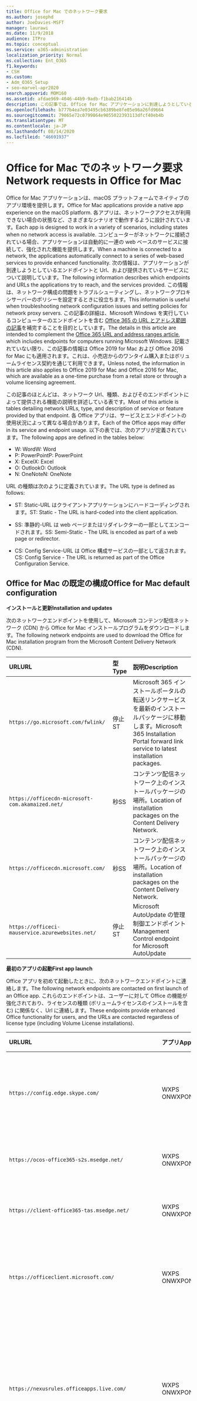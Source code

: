 ```yaml
---
title: Office for Mac でのネットワーク要求
ms.author: josephd
author: JoeDavies-MSFT
manager: laurawi
ms.date: 11/9/2018
audience: ITPro
ms.topic: conceptual
ms.service: o365-administration
localization_priority: Normal
ms.collection: Ent_O365
f1.keywords:
- CSH
ms.custom:
- Adm_O365_Setup
- seo-marvel-apr2020
search.appverid: MOM160
ms.assetid: afdae969-4046-44b9-9adb-f1bab216414b
description: この記事では、Office for Mac アプリケーションに到達しようとしているエンドポイントと Url、および提供されるサービスについて説明します。
ms.openlocfilehash: b777b4ea7e03495cb6389be8fe05e96a26fd9664
ms.sourcegitcommit: 79065e72c0799064e9055022393113dfcf40eb4b
ms.translationtype: MT
ms.contentlocale: ja-JP
ms.lasthandoff: 08/14/2020
ms.locfileid: "46691937"
---
```

# <a name="network-requests-in-office-for-mac"></a><span data-ttu-id="fe927-103">Office for Mac でのネットワーク要求</span><span class="sxs-lookup"><span data-stu-id="fe927-103">Network requests in Office for Mac</span></span>

<span data-ttu-id="fe927-104">Office for Mac アプリケーションは、macOS プラットフォームでネイティブのアプリ環境を提供します。</span><span class="sxs-lookup"><span data-stu-id="fe927-104">Office for Mac applications provide a native app experience on the macOS platform.</span></span> <span data-ttu-id="fe927-105">各アプリは、ネットワークアクセスが利用できない場合の状態など、さまざまなシナリオで動作するように設計されています。</span><span class="sxs-lookup"><span data-stu-id="fe927-105">Each app is designed to work in a variety of scenarios, including states when no network access is available.</span></span> <span data-ttu-id="fe927-106">コンピューターがネットワークに接続されている場合、アプリケーションは自動的に一連の web ベースのサービスに接続して、強化された機能を提供します。</span><span class="sxs-lookup"><span data-stu-id="fe927-106">When a machine is connected to a network, the applications automatically connect to a series of web-based services to provide enhanced functionality.</span></span> <span data-ttu-id="fe927-107">次の情報は、アプリケーションが到達しようとしているエンドポイントと Url、および提供されているサービスについて説明しています。</span><span class="sxs-lookup"><span data-stu-id="fe927-107">The following information describes which endpoints and URLs the applications try to reach, and the services provided.</span></span> <span data-ttu-id="fe927-108">この情報は、ネットワーク構成の問題をトラブルシューティングし、ネットワークプロキシサーバーのポリシーを設定するときに役立ちます。</span><span class="sxs-lookup"><span data-stu-id="fe927-108">This information is useful when troubleshooting network configuration issues and setting policies for network proxy servers.</span></span> <span data-ttu-id="fe927-109">この記事の詳細は、Microsoft Windows を実行しているコンピューターのエンドポイントを含む [Office 365 の URL とアドレス範囲の記事](urls-and-ip-address-ranges.md)を補完することを目的としています。</span><span class="sxs-lookup"><span data-stu-id="fe927-109">The details in this article are intended to complement the [Office 365 URL and address ranges article](urls-and-ip-address-ranges.md), which includes endpoints for computers running Microsoft Windows.</span></span> <span data-ttu-id="fe927-110">記載されていない限り、この記事の情報は Office 2019 for Mac および Office 2016 for Mac にも適用されます。これは、小売店からのワンタイム購入またはボリュームライセンス契約を通じて利用できます。</span><span class="sxs-lookup"><span data-stu-id="fe927-110">Unless noted, the information in this article also applies to Office 2019 for Mac and Office 2016 for Mac, which are available as a one-time purchase from a retail store or through a volume licensing agreement.</span></span> 

  
<span data-ttu-id="fe927-111">この記事のほとんどは、ネットワーク Url、種類、およびそのエンドポイントによって提供される機能の説明を詳述している表です。</span><span class="sxs-lookup"><span data-stu-id="fe927-111">Most of this article is tables detailing network URLs, type, and description of service or feature provided by that endpoint.</span></span> <span data-ttu-id="fe927-112">各 Office アプリは、サービスとエンドポイントの使用状況によって異なる場合があります。</span><span class="sxs-lookup"><span data-stu-id="fe927-112">Each of the Office apps may differ in its service and endpoint usage.</span></span> <span data-ttu-id="fe927-113">以下の表では、次のアプリが定義されています。</span><span class="sxs-lookup"><span data-stu-id="fe927-113">The following apps are defined in the tables below:</span></span>
  
- <span data-ttu-id="fe927-114">W: Word</span><span class="sxs-lookup"><span data-stu-id="fe927-114">W: Word</span></span>
- <span data-ttu-id="fe927-115">P: PowerPoint</span><span class="sxs-lookup"><span data-stu-id="fe927-115">P: PowerPoint</span></span>
- <span data-ttu-id="fe927-116">X: Excel</span><span class="sxs-lookup"><span data-stu-id="fe927-116">X: Excel</span></span>
- <span data-ttu-id="fe927-117">O: Outlook</span><span class="sxs-lookup"><span data-stu-id="fe927-117">O: Outlook</span></span>
- <span data-ttu-id="fe927-118">N: OneNote</span><span class="sxs-lookup"><span data-stu-id="fe927-118">N: OneNote</span></span>
   
<span data-ttu-id="fe927-119">URL の種類は次のように定義されています。</span><span class="sxs-lookup"><span data-stu-id="fe927-119">The URL type is defined as follows:</span></span>
  
- <span data-ttu-id="fe927-120">ST: Static-URL はクライアントアプリケーションにハードコーディングされます。</span><span class="sxs-lookup"><span data-stu-id="fe927-120">ST: Static - The URL is hard-coded into the client application.</span></span>
    
- <span data-ttu-id="fe927-121">SS: 準静的-URL は web ページまたはリダイレクターの一部としてエンコードされます。</span><span class="sxs-lookup"><span data-stu-id="fe927-121">SS: Semi-Static - The URL is encoded as part of a web page or redirector.</span></span>
    
- <span data-ttu-id="fe927-122">CS: Config Service-URL は Office 構成サービスの一部として返されます。</span><span class="sxs-lookup"><span data-stu-id="fe927-122">CS: Config Service - The URL is returned as part of the Office Configuration Service.</span></span>

    
## <a name="office-for-mac-default-configuration"></a><span data-ttu-id="fe927-123">Office for Mac の既定の構成</span><span class="sxs-lookup"><span data-stu-id="fe927-123">Office for Mac default configuration</span></span>

 <span data-ttu-id="fe927-124">**インストールと更新**</span><span class="sxs-lookup"><span data-stu-id="fe927-124">**Installation and updates**</span></span>
  
<span data-ttu-id="fe927-125">次のネットワークエンドポイントを使用して、Microsoft コンテンツ配信ネットワーク (CDN) から Office for Mac インストールプログラムをダウンロードします。</span><span class="sxs-lookup"><span data-stu-id="fe927-125">The following network endpoints are used to download the Office for Mac installation program from the Microsoft Content Delivery Network (CDN).</span></span>
  
|<span data-ttu-id="fe927-126">**URL**</span><span class="sxs-lookup"><span data-stu-id="fe927-126">**URL**</span></span>|<span data-ttu-id="fe927-127">**型**</span><span class="sxs-lookup"><span data-stu-id="fe927-127">**Type**</span></span>|<span data-ttu-id="fe927-128">**説明**</span><span class="sxs-lookup"><span data-stu-id="fe927-128">**Description**</span></span>|
|:-----|:-----|:-----|
|```https://go.microsoft.com/fwlink/```  <br/> |<span data-ttu-id="fe927-129">停止</span><span class="sxs-lookup"><span data-stu-id="fe927-129">ST</span></span>  <br/> |<span data-ttu-id="fe927-130">Microsoft 365 インストールポータルの転送リンクサービスを最新のインストールパッケージに移動します。</span><span class="sxs-lookup"><span data-stu-id="fe927-130">Microsoft 365 Installation Portal forward link service to latest installation packages.</span></span>  <br/> |
|```https://officecdn-microsoft-com.akamaized.net/```  <br/> |<span data-ttu-id="fe927-131">秒</span><span class="sxs-lookup"><span data-stu-id="fe927-131">SS</span></span>  <br/> |<span data-ttu-id="fe927-132">コンテンツ配信ネットワーク上のインストールパッケージの場所。</span><span class="sxs-lookup"><span data-stu-id="fe927-132">Location of installation packages on the Content Delivery Network.</span></span>  <br/> |
|```https://officecdn.microsoft.com/```  <br/> |<span data-ttu-id="fe927-133">秒</span><span class="sxs-lookup"><span data-stu-id="fe927-133">SS</span></span>  <br/> |<span data-ttu-id="fe927-134">コンテンツ配信ネットワーク上のインストールパッケージの場所。</span><span class="sxs-lookup"><span data-stu-id="fe927-134">Location of installation packages on the Content Delivery Network.</span></span>  <br/> |
|```https://officeci-mauservice.azurewebsites.net/```  <br/> |<span data-ttu-id="fe927-135">停止</span><span class="sxs-lookup"><span data-stu-id="fe927-135">ST</span></span>  <br/> |<span data-ttu-id="fe927-136">Microsoft AutoUpdate の管理制御エンドポイント</span><span class="sxs-lookup"><span data-stu-id="fe927-136">Management Control endpoint for Microsoft AutoUpdate</span></span>  <br/> |
   
 <span data-ttu-id="fe927-137">**最初のアプリの起動**</span><span class="sxs-lookup"><span data-stu-id="fe927-137">**First app launch**</span></span>
  
<span data-ttu-id="fe927-138">Office アプリを初めて起動したときに、次のネットワークエンドポイントに連絡します。</span><span class="sxs-lookup"><span data-stu-id="fe927-138">The following network endpoints are contacted on first launch of an Office app.</span></span> <span data-ttu-id="fe927-139">これらのエンドポイントは、ユーザーに対して Office の機能が強化されており、ライセンスの種類 (ボリュームライセンスのインストールを含む) に関係なく、Url に連絡します。</span><span class="sxs-lookup"><span data-stu-id="fe927-139">These endpoints provide enhanced Office functionality for users, and the URLs are contacted regardless of license type (including Volume License installations).</span></span>
  
|<span data-ttu-id="fe927-140">**URL**</span><span class="sxs-lookup"><span data-stu-id="fe927-140">**URL**</span></span>|<span data-ttu-id="fe927-141">**アプリ**</span><span class="sxs-lookup"><span data-stu-id="fe927-141">**Apps**</span></span>|<span data-ttu-id="fe927-142">**型**</span><span class="sxs-lookup"><span data-stu-id="fe927-142">**Type**</span></span>|<span data-ttu-id="fe927-143">**説明**</span><span class="sxs-lookup"><span data-stu-id="fe927-143">**Description**</span></span>|
|:-----|:-----|:-----|:-----|
|```https://config.edge.skype.com/```  <br/> |<span data-ttu-id="fe927-144">WXPS ON</span><span class="sxs-lookup"><span data-stu-id="fe927-144">WXPON</span></span>  <br/> |<span data-ttu-id="fe927-145">停止</span><span class="sxs-lookup"><span data-stu-id="fe927-145">ST</span></span>  <br/> |<span data-ttu-id="fe927-146">' Flighting ' 構成-機能が明るくなり、実験ができます。</span><span class="sxs-lookup"><span data-stu-id="fe927-146">'Flighting' Configuration - allows for feature light-up and experimentation.</span></span>  <br/> |
|```https://ocos-office365-s2s.msedge.net/```  <br/> |<span data-ttu-id="fe927-147">WXPS ON</span><span class="sxs-lookup"><span data-stu-id="fe927-147">WXPON</span></span>  <br/> |<span data-ttu-id="fe927-148">停止</span><span class="sxs-lookup"><span data-stu-id="fe927-148">ST</span></span>  <br/> |<span data-ttu-id="fe927-149">' Flighting ' ネットワーク構成テスト</span><span class="sxs-lookup"><span data-stu-id="fe927-149">'Flighting' Network Configuration Test</span></span>  <br/> |
|```https://client-office365-tas.msedge.net/```  <br/> |<span data-ttu-id="fe927-150">WXPS ON</span><span class="sxs-lookup"><span data-stu-id="fe927-150">WXPON</span></span>  <br/> |<span data-ttu-id="fe927-151">停止</span><span class="sxs-lookup"><span data-stu-id="fe927-151">ST</span></span>  <br/> |<span data-ttu-id="fe927-152">' Flighting ' ネットワーク構成テスト</span><span class="sxs-lookup"><span data-stu-id="fe927-152">'Flighting' Network Configuration Test</span></span>  <br/> |
|```https://officeclient.microsoft.com/```  <br/> |<span data-ttu-id="fe927-153">WXPS ON</span><span class="sxs-lookup"><span data-stu-id="fe927-153">WXPON</span></span>  <br/> |<span data-ttu-id="fe927-154">停止</span><span class="sxs-lookup"><span data-stu-id="fe927-154">ST</span></span>  <br/> |<span data-ttu-id="fe927-155">Office 構成サービス-サービスエンドポイントのマスターリスト。</span><span class="sxs-lookup"><span data-stu-id="fe927-155">Office Configuration Service - Master list of service endpoints.</span></span>  <br/> |
|```https://nexusrules.officeapps.live.com/```  <br/> |<span data-ttu-id="fe927-156">WXPS ON</span><span class="sxs-lookup"><span data-stu-id="fe927-156">WXPON</span></span>  <br/> |<span data-ttu-id="fe927-157">停止</span><span class="sxs-lookup"><span data-stu-id="fe927-157">ST</span></span>  <br/> |<span data-ttu-id="fe927-158">Office ルールテレメトリダウンロード-テレメトリサービスにアップロードするデータとイベントについてクライアントに通知します。</span><span class="sxs-lookup"><span data-stu-id="fe927-158">Office Rules Telemetry download - Informs the client about what data and events to upload to the telemetry service.</span></span>  <br/> |
|```https://mobile.pipe.aria.microsoft.com/```  <br/> |<span data-ttu-id="fe927-159">N</span><span class="sxs-lookup"><span data-stu-id="fe927-159">N</span></span>  <br/> |<span data-ttu-id="fe927-160">座標</span><span class="sxs-lookup"><span data-stu-id="fe927-160">CS</span></span>  <br/> |<span data-ttu-id="fe927-161">OneNote テレメトリサービス</span><span class="sxs-lookup"><span data-stu-id="fe927-161">OneNote Telemetry Service</span></span>  <br/> |
|```https://nexus.officeapps.live.com/```  <br/> |<span data-ttu-id="fe927-162">WXPS ON</span><span class="sxs-lookup"><span data-stu-id="fe927-162">WXPON</span></span>  <br/> |<span data-ttu-id="fe927-163">停止</span><span class="sxs-lookup"><span data-stu-id="fe927-163">ST</span></span>  <br/> |<span data-ttu-id="fe927-164">Office テレメトリアップロードのレポート-クライアント上で発生する "Heartbeart" およびエラーイベントがテレメトリサービスにアップロードされます。</span><span class="sxs-lookup"><span data-stu-id="fe927-164">Office Telemetry Upload Reporting - "Heartbeart" and error events that occur on the client are uploaded to the telemetry service.</span></span>  <br/> |
|```https://templateservice.office.com/```  <br/> |<span data-ttu-id="fe927-165">WXP</span><span class="sxs-lookup"><span data-stu-id="fe927-165">WXP</span></span>  <br/> |<span data-ttu-id="fe927-166">座標</span><span class="sxs-lookup"><span data-stu-id="fe927-166">CS</span></span>  <br/> |<span data-ttu-id="fe927-167">Office テンプレートサービス-ユーザーにオンラインドキュメントテンプレートを提供します。</span><span class="sxs-lookup"><span data-stu-id="fe927-167">Office Template Service - Provides users with online document templates.</span></span>  <br/> |
|```https://omextemplates.content.office.net/```  <br/> |<span data-ttu-id="fe927-168">WXP</span><span class="sxs-lookup"><span data-stu-id="fe927-168">WXP</span></span>  <br/> |<span data-ttu-id="fe927-169">座標</span><span class="sxs-lookup"><span data-stu-id="fe927-169">CS</span></span>  <br/> |<span data-ttu-id="fe927-170">Office テンプレートのダウンロード-PNG テンプレートイメージの保存。</span><span class="sxs-lookup"><span data-stu-id="fe927-170">Office Templates Downloads - Storage of PNG template images.</span></span>  <br/> |
|```https://store.office.com/```  <br/> |<span data-ttu-id="fe927-171">WXP</span><span class="sxs-lookup"><span data-stu-id="fe927-171">WXP</span></span>  <br/> |<span data-ttu-id="fe927-172">座標</span><span class="sxs-lookup"><span data-stu-id="fe927-172">CS</span></span>  <br/> |<span data-ttu-id="fe927-173">Office アプリの構成を保存します。</span><span class="sxs-lookup"><span data-stu-id="fe927-173">Store configuration for Office apps.</span></span>  <br/> |
|```https://odc.officeapps.live.com/```  <br/> |<span data-ttu-id="fe927-174">WXPN</span><span class="sxs-lookup"><span data-stu-id="fe927-174">WXPN</span></span>  <br/> |<span data-ttu-id="fe927-175">座標</span><span class="sxs-lookup"><span data-stu-id="fe927-175">CS</span></span>  <br/> |<span data-ttu-id="fe927-176">Office Document Integration Services Catalog (サービスとエンドポイントの一覧) およびホーム領域の検出。</span><span class="sxs-lookup"><span data-stu-id="fe927-176">Office Document Integration Services Catalog (list of services and endpoints) and Home Realm Discovery.</span></span>  <br/> |
|```https://cdn.odc.officeapps.live.com/```  <br/> |<span data-ttu-id="fe927-177">WXPS ON</span><span class="sxs-lookup"><span data-stu-id="fe927-177">WXPON</span></span>  <br/> |<span data-ttu-id="fe927-178">座標</span><span class="sxs-lookup"><span data-stu-id="fe927-178">CS</span></span>  <br/> |<span data-ttu-id="fe927-179">ホーム領域検出 v2 のリソース (15.40 以降)</span><span class="sxs-lookup"><span data-stu-id="fe927-179">Resources for Home Realm Discovery v2 (15.40 and later)</span></span>  <br/> |
|```https://officecdn.microsoft.com/```  <br/> |<span data-ttu-id="fe927-180">WXPS ON</span><span class="sxs-lookup"><span data-stu-id="fe927-180">WXPON</span></span>  <br/> |<span data-ttu-id="fe927-181">停止</span><span class="sxs-lookup"><span data-stu-id="fe927-181">ST</span></span>  <br/> |<span data-ttu-id="fe927-182">Microsoft AutoUpdate マニフェスト-利用可能な更新プログラムがあるかどうかを確認します。</span><span class="sxs-lookup"><span data-stu-id="fe927-182">Microsoft AutoUpdate Manifests - checks to see if there are updates available</span></span>  <br/> |
|```https://ajax.aspnetcdn.com/```  <br/> |<span data-ttu-id="fe927-183">WXPO</span><span class="sxs-lookup"><span data-stu-id="fe927-183">WXPO</span></span>  <br/> |<span data-ttu-id="fe927-184">秒</span><span class="sxs-lookup"><span data-stu-id="fe927-184">SS</span></span>  <br/> |<span data-ttu-id="fe927-185">Microsoft Ajax JavaScript ライブラリ</span><span class="sxs-lookup"><span data-stu-id="fe927-185">Microsoft Ajax JavaScript Library</span></span>  <br/> |
|```https://wikipedia.firstpartyapps.oaspapps.com/```  <br/> |<span data-ttu-id="fe927-186">W</span><span class="sxs-lookup"><span data-stu-id="fe927-186">W</span></span>  <br/> |<span data-ttu-id="fe927-187">秒</span><span class="sxs-lookup"><span data-stu-id="fe927-187">SS</span></span>  <br/> |<span data-ttu-id="fe927-188">Office の構成とリソースのウィキペディアアプリ。</span><span class="sxs-lookup"><span data-stu-id="fe927-188">Wikipedia app for Office configuration and resources.</span></span>  <br/> |
|```https://excelbingmap.firstpartyapps.oaspapps.com/```  <br/> |<span data-ttu-id="fe927-189">X</span><span class="sxs-lookup"><span data-stu-id="fe927-189">X</span></span>  <br/> |<span data-ttu-id="fe927-190">秒</span><span class="sxs-lookup"><span data-stu-id="fe927-190">SS</span></span>  <br/> |<span data-ttu-id="fe927-191">Office の構成とリソース用の Bing マップアプリ。</span><span class="sxs-lookup"><span data-stu-id="fe927-191">Bing Map app for Office configuration and resources.</span></span>  <br/> |
|```https://peoplegraph.firstpartyapps.oaspapps.com/```  <br/> |<span data-ttu-id="fe927-192">X</span><span class="sxs-lookup"><span data-stu-id="fe927-192">X</span></span>  <br/> |<span data-ttu-id="fe927-193">秒</span><span class="sxs-lookup"><span data-stu-id="fe927-193">SS</span></span>  <br/> |<span data-ttu-id="fe927-194">Office の構成とリソース用の People Graph アプリ。</span><span class="sxs-lookup"><span data-stu-id="fe927-194">People Graph app for Office configuration and resources.</span></span>  <br/> |
|```https://www.onenote.com/```  <br/> |<span data-ttu-id="fe927-195">N</span><span class="sxs-lookup"><span data-stu-id="fe927-195">N</span></span>  <br/> |<span data-ttu-id="fe927-196">停止</span><span class="sxs-lookup"><span data-stu-id="fe927-196">ST</span></span>  <br/> |<span data-ttu-id="fe927-197">OneNote の新しいコンテンツ。</span><span class="sxs-lookup"><span data-stu-id="fe927-197">What's New content for OneNote.</span></span>  <br/> |
|```https://site-cdn.onenote.net/```  <br/> |<span data-ttu-id="fe927-198">N</span><span class="sxs-lookup"><span data-stu-id="fe927-198">N</span></span>  <br/> |<span data-ttu-id="fe927-199">停止</span><span class="sxs-lookup"><span data-stu-id="fe927-199">ST</span></span>  <br/> |<span data-ttu-id="fe927-200">OneNote の新しいコンテンツ。</span><span class="sxs-lookup"><span data-stu-id="fe927-200">New content for OneNote.</span></span>  <br/> |
|```https://site-cdn.onenote.net/```  <br/> |<span data-ttu-id="fe927-201">N</span><span class="sxs-lookup"><span data-stu-id="fe927-201">N</span></span>  <br/> |<span data-ttu-id="fe927-202">秒</span><span class="sxs-lookup"><span data-stu-id="fe927-202">SS</span></span>  <br/> |<span data-ttu-id="fe927-203">OneNote の新しい画像について説明します。</span><span class="sxs-lookup"><span data-stu-id="fe927-203">What's New images for OneNote.</span></span>  <br/> |
|```https://acompli.helpshift.com/```  <br/> |<span data-ttu-id="fe927-204">O</span><span class="sxs-lookup"><span data-stu-id="fe927-204">O</span></span>  <br/> |<span data-ttu-id="fe927-205">停止</span><span class="sxs-lookup"><span data-stu-id="fe927-205">ST</span></span>  <br/> |<span data-ttu-id="fe927-206">アプリ内サポートサービス。</span><span class="sxs-lookup"><span data-stu-id="fe927-206">In-app Support Service.</span></span>  <br/> |
|```https://prod-global-autodetect.acompli.net/```  <br/> |<span data-ttu-id="fe927-207">O</span><span class="sxs-lookup"><span data-stu-id="fe927-207">O</span></span>  <br/> |<span data-ttu-id="fe927-208">停止</span><span class="sxs-lookup"><span data-stu-id="fe927-208">ST</span></span>  <br/> |<span data-ttu-id="fe927-209">電子メールアカウント検出サービス。</span><span class="sxs-lookup"><span data-stu-id="fe927-209">Email Account Detection Service.</span></span>  <br/> |
|```https://autodiscover-s.outlook.com/```  <br/> |<span data-ttu-id="fe927-210">WXPO</span><span class="sxs-lookup"><span data-stu-id="fe927-210">WXPO</span></span>  <br/> |<span data-ttu-id="fe927-211">停止</span><span class="sxs-lookup"><span data-stu-id="fe927-211">ST</span></span>  <br/> |<span data-ttu-id="fe927-212">Outlook 自動検出</span><span class="sxs-lookup"><span data-stu-id="fe927-212">Outlook AutoDiscovery</span></span>  <br/> |
|```https://outlook.office365.com/```  <br/> |<span data-ttu-id="fe927-213">WXPO</span><span class="sxs-lookup"><span data-stu-id="fe927-213">WXPO</span></span>  <br/> |<span data-ttu-id="fe927-214">停止</span><span class="sxs-lookup"><span data-stu-id="fe927-214">ST</span></span>  <br/> |<span data-ttu-id="fe927-215">Microsoft 365 service の Outlook エンドポイント。</span><span class="sxs-lookup"><span data-stu-id="fe927-215">Outlook endpoint for Microsoft 365 service.</span></span>  <br/> |
|```https://r1.res.office365.com/```  <br/> |<span data-ttu-id="fe927-216">O</span><span class="sxs-lookup"><span data-stu-id="fe927-216">O</span></span>  <br/> |<span data-ttu-id="fe927-217">停止</span><span class="sxs-lookup"><span data-stu-id="fe927-217">ST</span></span>  <br/> |<span data-ttu-id="fe927-218">Outlook アドインのアイコン。</span><span class="sxs-lookup"><span data-stu-id="fe927-218">Icons for Outlook add-ins.</span></span>  <br/> |
   
> [!NOTE]
> <span data-ttu-id="fe927-219">Office 構成サービスは、Mac だけでなく、すべての Microsoft Office クライアントに対して自動検出サービスとして機能します。</span><span class="sxs-lookup"><span data-stu-id="fe927-219">The Office Configuration Service acts as an auto-discovery service for all Microsoft Office clients, not just for Mac.</span></span> <span data-ttu-id="fe927-220">応答で返されたエンドポイントは、その変更では非常に静的なので、それでも可能です。</span><span class="sxs-lookup"><span data-stu-id="fe927-220">The endpoints returned in the response are semi-static in that change is very infrequent, but still possible.</span></span> 
  
 <span data-ttu-id="fe927-221">**サインイン**</span><span class="sxs-lookup"><span data-stu-id="fe927-221">**Sign-in**</span></span>
  
<span data-ttu-id="fe927-222">クラウドベースのストレージにサインインするときに、次のネットワークエンドポイントに連絡します。</span><span class="sxs-lookup"><span data-stu-id="fe927-222">The following network endpoints are contacted when signing in to cloud-based storage.</span></span> <span data-ttu-id="fe927-223">アカウントの種類に応じて、異なるサービスに連絡することができます。</span><span class="sxs-lookup"><span data-stu-id="fe927-223">Depending on your account type, different services may be contacted.</span></span> <span data-ttu-id="fe927-224">以下に例を示します。</span><span class="sxs-lookup"><span data-stu-id="fe927-224">For example:</span></span>
  
- <span data-ttu-id="fe927-225">**MSA: Microsoft アカウント** -一般に、コンシューマーおよびリテールシナリオで使用されます。</span><span class="sxs-lookup"><span data-stu-id="fe927-225">**MSA: Microsoft Account** - typically used for consumer and retail scenarios</span></span> 
    
- <span data-ttu-id="fe927-226">**Orgid: 組織アカウント** -一般に、商業シナリオで使用されます。</span><span class="sxs-lookup"><span data-stu-id="fe927-226">**OrgID: Organization Account** - typically used for commercial scenarios</span></span> 
    
|<span data-ttu-id="fe927-227">**URL**</span><span class="sxs-lookup"><span data-stu-id="fe927-227">**URL**</span></span>|<span data-ttu-id="fe927-228">**アプリ**</span><span class="sxs-lookup"><span data-stu-id="fe927-228">**Apps**</span></span>|<span data-ttu-id="fe927-229">**型**</span><span class="sxs-lookup"><span data-stu-id="fe927-229">**Type**</span></span>|<span data-ttu-id="fe927-230">**説明**</span><span class="sxs-lookup"><span data-stu-id="fe927-230">**Description**</span></span>|
|:-----|:-----|:-----|:-----|
|```https://login.windows.net/```  <br/> |<span data-ttu-id="fe927-231">WXPS ON</span><span class="sxs-lookup"><span data-stu-id="fe927-231">WXPON</span></span>  <br/> |<span data-ttu-id="fe927-232">停止</span><span class="sxs-lookup"><span data-stu-id="fe927-232">ST</span></span>  <br/> |<span data-ttu-id="fe927-233">Windows 認証サービス</span><span class="sxs-lookup"><span data-stu-id="fe927-233">Windows Authorization Service</span></span>  <br/> |
|```https://login.microsoftonline.com/```  <br/> |<span data-ttu-id="fe927-234">WXPS ON</span><span class="sxs-lookup"><span data-stu-id="fe927-234">WXPON</span></span>  <br/> |<span data-ttu-id="fe927-235">停止</span><span class="sxs-lookup"><span data-stu-id="fe927-235">ST</span></span>  <br/> |<span data-ttu-id="fe927-236">Microsoft 365 ログインサービス (OrgID)</span><span class="sxs-lookup"><span data-stu-id="fe927-236">Microsoft 365 Login Service (OrgID)</span></span>  <br/> |
|```https://login.live.com/```  <br/> |<span data-ttu-id="fe927-237">WXPS ON</span><span class="sxs-lookup"><span data-stu-id="fe927-237">WXPON</span></span>  <br/> |<span data-ttu-id="fe927-238">停止</span><span class="sxs-lookup"><span data-stu-id="fe927-238">ST</span></span>  <br/> |<span data-ttu-id="fe927-239">Microsoft アカウントログインサービス (MSA)</span><span class="sxs-lookup"><span data-stu-id="fe927-239">Microsoft Account Login Service (MSA)</span></span>  <br/> |
|```https://auth.gfx.ms/```  <br/> |<span data-ttu-id="fe927-240">WXPS ON</span><span class="sxs-lookup"><span data-stu-id="fe927-240">WXPON</span></span>  <br/> |<span data-ttu-id="fe927-241">座標</span><span class="sxs-lookup"><span data-stu-id="fe927-241">CS</span></span>  <br/> |<span data-ttu-id="fe927-242">Microsoft アカウントログインサービスヘルパー (MSA)</span><span class="sxs-lookup"><span data-stu-id="fe927-242">Microsoft Account Login Service Helper (MSA)</span></span>  <br/> |
|```https://secure.aadcdn.microsoftonline-p.com/```  <br/> |<span data-ttu-id="fe927-243">WXPS ON</span><span class="sxs-lookup"><span data-stu-id="fe927-243">WXPON</span></span>  <br/> |<span data-ttu-id="fe927-244">秒</span><span class="sxs-lookup"><span data-stu-id="fe927-244">SS</span></span>  <br/> |<span data-ttu-id="fe927-245">Microsoft 365 ログインブランディング (OrgID)</span><span class="sxs-lookup"><span data-stu-id="fe927-245">Microsoft 365 Login Branding (OrgID)</span></span>  <br/> |
|```https://ocws.officeapps.live.com/```  <br/> |<span data-ttu-id="fe927-246">WXPN</span><span class="sxs-lookup"><span data-stu-id="fe927-246">WXPN</span></span>  <br/> |<span data-ttu-id="fe927-247">座標</span><span class="sxs-lookup"><span data-stu-id="fe927-247">CS</span></span>  <br/> |<span data-ttu-id="fe927-248">ドキュメントと場所のストレージロケーター</span><span class="sxs-lookup"><span data-stu-id="fe927-248">Document and Places Storage Locator</span></span>  <br/> |
|```https://roaming.officeapps.live.com/```  <br/> |<span data-ttu-id="fe927-249">WXPN</span><span class="sxs-lookup"><span data-stu-id="fe927-249">WXPN</span></span>  <br/> |<span data-ttu-id="fe927-250">座標</span><span class="sxs-lookup"><span data-stu-id="fe927-250">CS</span></span>  <br/> |<span data-ttu-id="fe927-251">最近使用した (MRU) ドキュメントサービス</span><span class="sxs-lookup"><span data-stu-id="fe927-251">Most Recently Used (MRU) document service</span></span>  <br/> |
   
> [!NOTE]
> <span data-ttu-id="fe927-252">サブスクリプションベースおよびリテールライセンスの場合、両方のサインインで製品がアクティブ化され、OneDrive などのクラウドリソースにアクセスできるようになります。</span><span class="sxs-lookup"><span data-stu-id="fe927-252">For subscription-based and retail licenses, signing in both activates the product, and enables access to cloud resources such as OneDrive.</span></span> <span data-ttu-id="fe927-253">ボリュームライセンスがインストールされている場合、ユーザーは (既定では) サインインを求められますが、その製品は既にアクティブ化されているので、クラウドリソースにアクセスする場合にのみ必要になります。</span><span class="sxs-lookup"><span data-stu-id="fe927-253">For Volume License installations, users are still prompted to sign-in (by default), but that is only required for access to cloud resources, as the product is already activated.</span></span> 
  
 <span data-ttu-id="fe927-254">**製品のライセンス認証**</span><span class="sxs-lookup"><span data-stu-id="fe927-254">**Product activation**</span></span>
  
<span data-ttu-id="fe927-255">次のネットワークエンドポイントは、Microsoft 365 サブスクリプションとリテールライセンスのライセンス認証に適用されます。</span><span class="sxs-lookup"><span data-stu-id="fe927-255">The following network endpoints apply to Microsoft 365 Subscription and Retail License activations.</span></span> <span data-ttu-id="fe927-256">具体的には、ボリュームライセンスのインストールには適用されません。</span><span class="sxs-lookup"><span data-stu-id="fe927-256">Specifically, this does NOT apply to Volume License installations.</span></span>
  
|<span data-ttu-id="fe927-257">**URL**</span><span class="sxs-lookup"><span data-stu-id="fe927-257">**URL**</span></span>|<span data-ttu-id="fe927-258">**アプリ**</span><span class="sxs-lookup"><span data-stu-id="fe927-258">**Apps**</span></span>|<span data-ttu-id="fe927-259">**型**</span><span class="sxs-lookup"><span data-stu-id="fe927-259">**Type**</span></span>|<span data-ttu-id="fe927-260">**説明**</span><span class="sxs-lookup"><span data-stu-id="fe927-260">**Description**</span></span>|
|:-----|:-----|:-----|:-----|
|```https://ols.officeapps.live.com/```  <br/> |<span data-ttu-id="fe927-261">WXPS ON</span><span class="sxs-lookup"><span data-stu-id="fe927-261">WXPON</span></span>  <br/> |<span data-ttu-id="fe927-262">座標</span><span class="sxs-lookup"><span data-stu-id="fe927-262">CS</span></span>  <br/> |<span data-ttu-id="fe927-263">Office Licensing Service</span><span class="sxs-lookup"><span data-stu-id="fe927-263">Office Licensing Service</span></span>  <br/> |
   
 <span data-ttu-id="fe927-264">**新しいコンテンツ**</span><span class="sxs-lookup"><span data-stu-id="fe927-264">**What's New content**</span></span>
  
<span data-ttu-id="fe927-265">次のネットワークエンドポイントは、Microsoft 365 サブスクリプションのみに適用されます。</span><span class="sxs-lookup"><span data-stu-id="fe927-265">The following network endpoints apply to Microsoft 365 Subscription only.</span></span>
  
|<span data-ttu-id="fe927-266">**URL**</span><span class="sxs-lookup"><span data-stu-id="fe927-266">**URL**</span></span>|<span data-ttu-id="fe927-267">**アプリ**</span><span class="sxs-lookup"><span data-stu-id="fe927-267">**Apps**</span></span>|<span data-ttu-id="fe927-268">**型**</span><span class="sxs-lookup"><span data-stu-id="fe927-268">**Type**</span></span>|<span data-ttu-id="fe927-269">**説明**</span><span class="sxs-lookup"><span data-stu-id="fe927-269">**Description**</span></span>|
|:-----|:-----|:-----|:-----|
|```https://contentstorage.osi.office.net/```  <br/> |<span data-ttu-id="fe927-270">WXPO</span><span class="sxs-lookup"><span data-stu-id="fe927-270">WXPO</span></span>  <br/> |<span data-ttu-id="fe927-271">秒</span><span class="sxs-lookup"><span data-stu-id="fe927-271">SS</span></span>  <br/> |<span data-ttu-id="fe927-272">新しい JSON ページのコンテンツ。</span><span class="sxs-lookup"><span data-stu-id="fe927-272">What's New JSON page content.</span></span>  <br/> |
   
 <span data-ttu-id="fe927-273">**リサーチ ツール**</span><span class="sxs-lookup"><span data-stu-id="fe927-273">**Researcher**</span></span>
  
<span data-ttu-id="fe927-274">次のネットワークエンドポイントは、Microsoft 365 サブスクリプションのみに適用されます。</span><span class="sxs-lookup"><span data-stu-id="fe927-274">The following network endpoints apply to Microsoft 365 Subscription only.</span></span>
  
|<span data-ttu-id="fe927-275">**URL**</span><span class="sxs-lookup"><span data-stu-id="fe927-275">**URL**</span></span>|<span data-ttu-id="fe927-276">**アプリ**</span><span class="sxs-lookup"><span data-stu-id="fe927-276">**Apps**</span></span>|<span data-ttu-id="fe927-277">**型**</span><span class="sxs-lookup"><span data-stu-id="fe927-277">**Type**</span></span>|<span data-ttu-id="fe927-278">**説明**</span><span class="sxs-lookup"><span data-stu-id="fe927-278">**Description**</span></span>|
|:-----|:-----|:-----|:-----|
|```https://entity.osi.office.net/```  <br/> |<span data-ttu-id="fe927-279">W</span><span class="sxs-lookup"><span data-stu-id="fe927-279">W</span></span>  <br/> |<span data-ttu-id="fe927-280">座標</span><span class="sxs-lookup"><span data-stu-id="fe927-280">CS</span></span>  <br/> |<span data-ttu-id="fe927-281">リサーチ Web サービス</span><span class="sxs-lookup"><span data-stu-id="fe927-281">Researcher Web Service</span></span>  <br/> |
|```https://cdn.entity.osi.office.net/```  <br/> |<span data-ttu-id="fe927-282">W</span><span class="sxs-lookup"><span data-stu-id="fe927-282">W</span></span>  <br/> |<span data-ttu-id="fe927-283">座標</span><span class="sxs-lookup"><span data-stu-id="fe927-283">CS</span></span>  <br/> |<span data-ttu-id="fe927-284">リサーチの静的コンテンツ</span><span class="sxs-lookup"><span data-stu-id="fe927-284">Researcher Static Content</span></span>  <br/> |
|```https://www.bing.com/```  <br/> |<span data-ttu-id="fe927-285">W</span><span class="sxs-lookup"><span data-stu-id="fe927-285">W</span></span>  <br/> |<span data-ttu-id="fe927-286">座標</span><span class="sxs-lookup"><span data-stu-id="fe927-286">CS</span></span>  <br/> |<span data-ttu-id="fe927-287">リサーチコンテンツプロバイダー</span><span class="sxs-lookup"><span data-stu-id="fe927-287">Researcher Content Provider</span></span>  <br/> |
   
 <span data-ttu-id="fe927-288">**スマート検索**</span><span class="sxs-lookup"><span data-stu-id="fe927-288">**Smart Lookup**</span></span>
  
<span data-ttu-id="fe927-289">次のネットワークエンドポイントは、Microsoft 365 のサブスクリプションとリテール/ボリュームライセンスのライセンス認証の両方に適用されます。</span><span class="sxs-lookup"><span data-stu-id="fe927-289">The following network endpoints apply to both Microsoft 365 Subscription and Retail/Volume License activations.</span></span>
  
|<span data-ttu-id="fe927-290">**URL**</span><span class="sxs-lookup"><span data-stu-id="fe927-290">**URL**</span></span>|<span data-ttu-id="fe927-291">**アプリ**</span><span class="sxs-lookup"><span data-stu-id="fe927-291">**Apps**</span></span>|<span data-ttu-id="fe927-292">**型**</span><span class="sxs-lookup"><span data-stu-id="fe927-292">**Type**</span></span>|<span data-ttu-id="fe927-293">**説明**</span><span class="sxs-lookup"><span data-stu-id="fe927-293">**Description**</span></span>|
|:-----|:-----|:-----|:-----|
|```https://uci.officeapps.live.com/```  <br/> |<span data-ttu-id="fe927-294">WXPN</span><span class="sxs-lookup"><span data-stu-id="fe927-294">WXPN</span></span>  <br/> |<span data-ttu-id="fe927-295">座標</span><span class="sxs-lookup"><span data-stu-id="fe927-295">CS</span></span>  <br/> |<span data-ttu-id="fe927-296">Insights Web サービス</span><span class="sxs-lookup"><span data-stu-id="fe927-296">Insights Web Service</span></span>  <br/> |
|```https://ajax.googleapis.com/```  <br/> |<span data-ttu-id="fe927-297">WXPN</span><span class="sxs-lookup"><span data-stu-id="fe927-297">WXPN</span></span>  <br/> |<span data-ttu-id="fe927-298">座標</span><span class="sxs-lookup"><span data-stu-id="fe927-298">CS</span></span>  <br/> |<span data-ttu-id="fe927-299">JQuery ライブラリ</span><span class="sxs-lookup"><span data-stu-id="fe927-299">JQuery Library</span></span>  <br/> |
|```https://cdnjs.cloudflare.com/```  <br/> |<span data-ttu-id="fe927-300">WXPN</span><span class="sxs-lookup"><span data-stu-id="fe927-300">WXPN</span></span>  <br/> |<span data-ttu-id="fe927-301">座標</span><span class="sxs-lookup"><span data-stu-id="fe927-301">CS</span></span>  <br/> |<span data-ttu-id="fe927-302">JavaScript ライブラリをサポートする</span><span class="sxs-lookup"><span data-stu-id="fe927-302">Supporting JavaScript Library</span></span>  <br/> |
|```https://www.bing.com/```  <br/> |<span data-ttu-id="fe927-303">WXPN</span><span class="sxs-lookup"><span data-stu-id="fe927-303">WXPN</span></span>  <br/> |<span data-ttu-id="fe927-304">座標</span><span class="sxs-lookup"><span data-stu-id="fe927-304">CS</span></span>  <br/> |<span data-ttu-id="fe927-305">Insights コンテンツプロバイダー</span><span class="sxs-lookup"><span data-stu-id="fe927-305">Insights Content Provider</span></span>  <br/> |
|```https://tse1.mm.bing.net/```  <br/> |<span data-ttu-id="fe927-306">WXPN</span><span class="sxs-lookup"><span data-stu-id="fe927-306">WXPN</span></span>  <br/> |<span data-ttu-id="fe927-307">座標</span><span class="sxs-lookup"><span data-stu-id="fe927-307">CS</span></span>  <br/> |<span data-ttu-id="fe927-308">Insights コンテンツプロバイダー</span><span class="sxs-lookup"><span data-stu-id="fe927-308">Insights Content Provider</span></span>  <br/> |
   
 <span data-ttu-id="fe927-309">**PowerPoint デザイナー**</span><span class="sxs-lookup"><span data-stu-id="fe927-309">**PowerPoint Designer**</span></span>
  
<span data-ttu-id="fe927-310">次のネットワークエンドポイントは、Microsoft 365 サブスクリプションのみに適用されます。</span><span class="sxs-lookup"><span data-stu-id="fe927-310">The following network endpoints apply to Microsoft 365 Subscription only.</span></span>
  
|<span data-ttu-id="fe927-311">**URL**</span><span class="sxs-lookup"><span data-stu-id="fe927-311">**URL**</span></span>|<span data-ttu-id="fe927-312">**アプリ**</span><span class="sxs-lookup"><span data-stu-id="fe927-312">**Apps**</span></span>|<span data-ttu-id="fe927-313">**型**</span><span class="sxs-lookup"><span data-stu-id="fe927-313">**Type**</span></span>|<span data-ttu-id="fe927-314">**説明**</span><span class="sxs-lookup"><span data-stu-id="fe927-314">**Description**</span></span>|
|:-----|:-----|:-----|:-----|
|```https://pptsgs.officeapps.live.com/```  <br/> |<span data-ttu-id="fe927-315">P</span><span class="sxs-lookup"><span data-stu-id="fe927-315">P</span></span>  <br/> |<span data-ttu-id="fe927-316">座標</span><span class="sxs-lookup"><span data-stu-id="fe927-316">CS</span></span>  <br/> |<span data-ttu-id="fe927-317">PowerPoint Designer web サービス</span><span class="sxs-lookup"><span data-stu-id="fe927-317">PowerPoint Designer web service</span></span>  <br/> |
   
 <span data-ttu-id="fe927-318">**PowerPoint クイックスターター**</span><span class="sxs-lookup"><span data-stu-id="fe927-318">**PowerPoint QuickStarter**</span></span>
  
<span data-ttu-id="fe927-319">次のネットワークエンドポイントは、Microsoft 365 サブスクリプションのみに適用されます。</span><span class="sxs-lookup"><span data-stu-id="fe927-319">The following network endpoints apply to Microsoft 365 Subscription only.</span></span>
  
|<span data-ttu-id="fe927-320">**URL**</span><span class="sxs-lookup"><span data-stu-id="fe927-320">**URL**</span></span>|<span data-ttu-id="fe927-321">**アプリ**</span><span class="sxs-lookup"><span data-stu-id="fe927-321">**Apps**</span></span>|<span data-ttu-id="fe927-322">**型**</span><span class="sxs-lookup"><span data-stu-id="fe927-322">**Type**</span></span>|<span data-ttu-id="fe927-323">**説明**</span><span class="sxs-lookup"><span data-stu-id="fe927-323">**Description**</span></span>|
|:-----|:-----|:-----|:-----|
|```https://pptcts.officeapps.live.com/```  <br/> |<span data-ttu-id="fe927-324">P</span><span class="sxs-lookup"><span data-stu-id="fe927-324">P</span></span>  <br/> |<span data-ttu-id="fe927-325">座標</span><span class="sxs-lookup"><span data-stu-id="fe927-325">CS</span></span>  <br/> |<span data-ttu-id="fe927-326">PowerPoint クイックスターター web サービス</span><span class="sxs-lookup"><span data-stu-id="fe927-326">PowerPoint QuickStarter web service</span></span>  <br/> |
   
 <span data-ttu-id="fe927-327">**スマイル/Frown を送信する**</span><span class="sxs-lookup"><span data-stu-id="fe927-327">**Send a Smile/Frown**</span></span>
  
<span data-ttu-id="fe927-328">次のネットワークエンドポイントは、Microsoft 365 のサブスクリプションとリテール/ボリュームライセンスのライセンス認証の両方に適用されます。</span><span class="sxs-lookup"><span data-stu-id="fe927-328">The following network endpoints apply to both Microsoft 365 Subscription and Retail/Volume License activations.</span></span>
  
|<span data-ttu-id="fe927-329">**URL**</span><span class="sxs-lookup"><span data-stu-id="fe927-329">**URL**</span></span>|<span data-ttu-id="fe927-330">**アプリ**</span><span class="sxs-lookup"><span data-stu-id="fe927-330">**Apps**</span></span>|<span data-ttu-id="fe927-331">**型**</span><span class="sxs-lookup"><span data-stu-id="fe927-331">**Type**</span></span>|<span data-ttu-id="fe927-332">**説明**</span><span class="sxs-lookup"><span data-stu-id="fe927-332">**Description**</span></span>|
|:-----|:-----|:-----|:-----|
|```https://sas.office.microsoft.com/```  <br/> |<span data-ttu-id="fe927-333">WXPS ON</span><span class="sxs-lookup"><span data-stu-id="fe927-333">WXPON</span></span>  <br/> |<span data-ttu-id="fe927-334">座標</span><span class="sxs-lookup"><span data-stu-id="fe927-334">CS</span></span>  <br/> |<span data-ttu-id="fe927-335">スマイルサービスを送信する</span><span class="sxs-lookup"><span data-stu-id="fe927-335">Send a Smile Service</span></span>  <br/> |
   
 <span data-ttu-id="fe927-336">**サポートに問い合わせる**</span><span class="sxs-lookup"><span data-stu-id="fe927-336">**Contact Support**</span></span>
  
<span data-ttu-id="fe927-337">次のネットワークエンドポイントは、Microsoft 365 のサブスクリプションとリテール/ボリュームライセンスのライセンス認証の両方に適用されます。</span><span class="sxs-lookup"><span data-stu-id="fe927-337">The following network endpoints apply to both Microsoft 365 Subscription and Retail/Volume License activations.</span></span>
  
|<span data-ttu-id="fe927-338">**URL**</span><span class="sxs-lookup"><span data-stu-id="fe927-338">**URL**</span></span>|<span data-ttu-id="fe927-339">**アプリ**</span><span class="sxs-lookup"><span data-stu-id="fe927-339">**Apps**</span></span>|<span data-ttu-id="fe927-340">**型**</span><span class="sxs-lookup"><span data-stu-id="fe927-340">**Type**</span></span>|<span data-ttu-id="fe927-341">**説明**</span><span class="sxs-lookup"><span data-stu-id="fe927-341">**Description**</span></span>|
|:-----|:-----|:-----|:-----|
|```https://powerlift-frontdesk.acompli.net/```  <br/> |<span data-ttu-id="fe927-342">O</span><span class="sxs-lookup"><span data-stu-id="fe927-342">O</span></span>  <br/> |<span data-ttu-id="fe927-343">座標</span><span class="sxs-lookup"><span data-stu-id="fe927-343">CS</span></span>  <br/> |<span data-ttu-id="fe927-344">サポートサービスに問い合わせる</span><span class="sxs-lookup"><span data-stu-id="fe927-344">Contact Support Service</span></span>  <br/> |
|```https://acompli.helpshift.com/```  <br/> |<span data-ttu-id="fe927-345">O</span><span class="sxs-lookup"><span data-stu-id="fe927-345">O</span></span>  <br/> |<span data-ttu-id="fe927-346">座標</span><span class="sxs-lookup"><span data-stu-id="fe927-346">CS</span></span>  <br/> |<span data-ttu-id="fe927-347">アプリ内サポートサービス</span><span class="sxs-lookup"><span data-stu-id="fe927-347">In-app Support Service</span></span>  <br/> |
   
 <span data-ttu-id="fe927-348">**PDF として保存**</span><span class="sxs-lookup"><span data-stu-id="fe927-348">**Save As PDF**</span></span>
  
<span data-ttu-id="fe927-349">次のネットワークエンドポイントは、Microsoft 365 のサブスクリプションとリテール/ボリュームライセンスのライセンス認証の両方に適用されます。</span><span class="sxs-lookup"><span data-stu-id="fe927-349">The following network endpoints apply to both Microsoft 365 Subscription and Retail/Volume License activations.</span></span>
  
|<span data-ttu-id="fe927-350">**URL**</span><span class="sxs-lookup"><span data-stu-id="fe927-350">**URL**</span></span>|<span data-ttu-id="fe927-351">**アプリ**</span><span class="sxs-lookup"><span data-stu-id="fe927-351">**Apps**</span></span>|<span data-ttu-id="fe927-352">**型**</span><span class="sxs-lookup"><span data-stu-id="fe927-352">**Type**</span></span>|<span data-ttu-id="fe927-353">**説明**</span><span class="sxs-lookup"><span data-stu-id="fe927-353">**Description**</span></span>|
|:-----|:-----|:-----|:-----|
|```https://wordcs.officeapps.live.com/```  <br/> |<span data-ttu-id="fe927-354">W</span><span class="sxs-lookup"><span data-stu-id="fe927-354">W</span></span>  <br/> |<span data-ttu-id="fe927-355">座標</span><span class="sxs-lookup"><span data-stu-id="fe927-355">CS</span></span>  <br/> |<span data-ttu-id="fe927-356">Word 文書変換サービス (PDF)</span><span class="sxs-lookup"><span data-stu-id="fe927-356">Word document conversion service (PDF)</span></span>  <br/> |
   
 <span data-ttu-id="fe927-357">**Office アプリ (別名: アドイン)**</span><span class="sxs-lookup"><span data-stu-id="fe927-357">**Office Apps (aka add-ins)**</span></span>
  
<span data-ttu-id="fe927-358">次のネットワークエンドポイントは、Office アプリアドインが信頼されている場合に、Microsoft 365 のサブスクリプションとリテール/ボリュームライセンスのライセンス認証の両方に適用されます。</span><span class="sxs-lookup"><span data-stu-id="fe927-358">The following network endpoints apply to both Microsoft 365 Subscription and Retail/Volume License activations when Office App add-ins are trusted.</span></span>
  
|<span data-ttu-id="fe927-359">**URL**</span><span class="sxs-lookup"><span data-stu-id="fe927-359">**URL**</span></span>|<span data-ttu-id="fe927-360">**アプリ**</span><span class="sxs-lookup"><span data-stu-id="fe927-360">**Apps**</span></span>|<span data-ttu-id="fe927-361">**型**</span><span class="sxs-lookup"><span data-stu-id="fe927-361">**Type**</span></span>|<span data-ttu-id="fe927-362">**説明**</span><span class="sxs-lookup"><span data-stu-id="fe927-362">**Description**</span></span>|
|:-----|:-----|:-----|:-----|
|```https://store.office.com/```  <br/> |<span data-ttu-id="fe927-363">WXPO</span><span class="sxs-lookup"><span data-stu-id="fe927-363">WXPO</span></span>  <br/> |<span data-ttu-id="fe927-364">座標</span><span class="sxs-lookup"><span data-stu-id="fe927-364">CS</span></span>  <br/> |<span data-ttu-id="fe927-365">Office アプリストアの構成</span><span class="sxs-lookup"><span data-stu-id="fe927-365">Office app store configuration</span></span>  <br/> |
|```https://wikipedia.firstpartyapps.oaspapps.com/```  <br/> |<span data-ttu-id="fe927-366">W</span><span class="sxs-lookup"><span data-stu-id="fe927-366">W</span></span>  <br/> |<span data-ttu-id="fe927-367">秒</span><span class="sxs-lookup"><span data-stu-id="fe927-367">SS</span></span>  <br/> |<span data-ttu-id="fe927-368">ウィキペディアアプリのリソース</span><span class="sxs-lookup"><span data-stu-id="fe927-368">Wikipedia app resources</span></span>  <br/> |
|```https://excelbingmap.firstpartyapps.oaspapps.com/```  <br/> |<span data-ttu-id="fe927-369">X</span><span class="sxs-lookup"><span data-stu-id="fe927-369">X</span></span>  <br/> |<span data-ttu-id="fe927-370">秒</span><span class="sxs-lookup"><span data-stu-id="fe927-370">SS</span></span>  <br/> |<span data-ttu-id="fe927-371">Bing マップアプリのリソース</span><span class="sxs-lookup"><span data-stu-id="fe927-371">Bing Map app resources</span></span>  <br/> |
|```https://peoplegraph.firstpartyapps.oaspapps.com```  <br/> |<span data-ttu-id="fe927-372">X</span><span class="sxs-lookup"><span data-stu-id="fe927-372">X</span></span>  <br/> |<span data-ttu-id="fe927-373">秒</span><span class="sxs-lookup"><span data-stu-id="fe927-373">SS</span></span>  <br/> |<span data-ttu-id="fe927-374">ユーザーグラフアプリのリソース</span><span class="sxs-lookup"><span data-stu-id="fe927-374">People Graph app resources</span></span>  <br/> |
|```https://o15.officeredir.microsoft.com/```  <br/> |<span data-ttu-id="fe927-375">WPX</span><span class="sxs-lookup"><span data-stu-id="fe927-375">WPX</span></span>  <br/> |<span data-ttu-id="fe927-376">秒</span><span class="sxs-lookup"><span data-stu-id="fe927-376">SS</span></span>  <br/> |<span data-ttu-id="fe927-377">Office リダイレクトサービス</span><span class="sxs-lookup"><span data-stu-id="fe927-377">Office Redirection Service</span></span>  <br/> |
|```https://appsforoffice.microsoft.com/```  <br/> |<span data-ttu-id="fe927-378">WXP</span><span class="sxs-lookup"><span data-stu-id="fe927-378">WXP</span></span>  <br/> |<span data-ttu-id="fe927-379">秒</span><span class="sxs-lookup"><span data-stu-id="fe927-379">SS</span></span>  <br/> |<span data-ttu-id="fe927-380">Office JavaScript ライブラリ</span><span class="sxs-lookup"><span data-stu-id="fe927-380">Office JavaScript Libraries</span></span>  <br/> |
|```https://telemetry.firstpartyapps.oaspapps.com/```  <br/> |<span data-ttu-id="fe927-381">WX</span><span class="sxs-lookup"><span data-stu-id="fe927-381">WX</span></span>  <br/> |<span data-ttu-id="fe927-382">秒</span><span class="sxs-lookup"><span data-stu-id="fe927-382">SS</span></span>  <br/> |<span data-ttu-id="fe927-383">Office アプリのテレメトリおよび Reporting Service</span><span class="sxs-lookup"><span data-stu-id="fe927-383">Telemetry and Reporting Service for Office apps</span></span>  <br/> |
|```https://ajax.microsoft.com/```  <br/> |<span data-ttu-id="fe927-384">W</span><span class="sxs-lookup"><span data-stu-id="fe927-384">W</span></span>  <br/> |<span data-ttu-id="fe927-385">秒</span><span class="sxs-lookup"><span data-stu-id="fe927-385">SS</span></span>  <br/> |<span data-ttu-id="fe927-386">Microsoft Ajax JavaScript ライブラリ</span><span class="sxs-lookup"><span data-stu-id="fe927-386">Microsoft Ajax JavaScript Library</span></span>  <br/> |
|```https://ajax.aspnetcdn.com/```  <br/> |<span data-ttu-id="fe927-387">X</span><span class="sxs-lookup"><span data-stu-id="fe927-387">X</span></span>  <br/> |<span data-ttu-id="fe927-388">秒</span><span class="sxs-lookup"><span data-stu-id="fe927-388">SS</span></span>  <br/> |<span data-ttu-id="fe927-389">Microsoft Ajax JavaScript ライブラリ</span><span class="sxs-lookup"><span data-stu-id="fe927-389">Microsoft Ajax JavaScript Library</span></span>  <br/> |
|```https://c.microsoft.com/```  <br/> |<span data-ttu-id="fe927-390">WPXO</span><span class="sxs-lookup"><span data-stu-id="fe927-390">WPXO</span></span>  <br/> |<span data-ttu-id="fe927-391">秒</span><span class="sxs-lookup"><span data-stu-id="fe927-391">SS</span></span>  <br/> |<span data-ttu-id="fe927-392">Office JavaScript ライブラリ</span><span class="sxs-lookup"><span data-stu-id="fe927-392">Office JavaScript Libraries</span></span>  <br/> |
|```https://c1.microsoft.com/```  <br/> |<span data-ttu-id="fe927-393">WPXO</span><span class="sxs-lookup"><span data-stu-id="fe927-393">WPXO</span></span>  <br/> |<span data-ttu-id="fe927-394">秒</span><span class="sxs-lookup"><span data-stu-id="fe927-394">SS</span></span>  <br/> |<span data-ttu-id="fe927-395">サポートリソース</span><span class="sxs-lookup"><span data-stu-id="fe927-395">Support resources</span></span>  <br/> |
|```https://cs.microsoft.com/```  <br/> |<span data-ttu-id="fe927-396">WPXO</span><span class="sxs-lookup"><span data-stu-id="fe927-396">WPXO</span></span>  <br/> |<span data-ttu-id="fe927-397">秒</span><span class="sxs-lookup"><span data-stu-id="fe927-397">SS</span></span>  <br/> |<span data-ttu-id="fe927-398">サポートリソース</span><span class="sxs-lookup"><span data-stu-id="fe927-398">Support resources</span></span>  <br/> |
|```https://c.bing.com/```  <br/> |<span data-ttu-id="fe927-399">WPXO</span><span class="sxs-lookup"><span data-stu-id="fe927-399">WPXO</span></span>  <br/> |<span data-ttu-id="fe927-400">秒</span><span class="sxs-lookup"><span data-stu-id="fe927-400">SS</span></span>  <br/> |<span data-ttu-id="fe927-401">サポートリソース</span><span class="sxs-lookup"><span data-stu-id="fe927-401">Support resources</span></span>  <br/> |
|```https://*.cdn.optimizely.com/```  <br/> |<span data-ttu-id="fe927-402">WPXO</span><span class="sxs-lookup"><span data-stu-id="fe927-402">WPXO</span></span>  <br/> |<span data-ttu-id="fe927-403">秒</span><span class="sxs-lookup"><span data-stu-id="fe927-403">SS</span></span>  <br/> |<span data-ttu-id="fe927-404">JavaScript ライブラリ</span><span class="sxs-lookup"><span data-stu-id="fe927-404">JavaScript library</span></span>  <br/> |
|```https://errors.client.optimizely.com/```  <br/> |<span data-ttu-id="fe927-405">WPX</span><span class="sxs-lookup"><span data-stu-id="fe927-405">WPX</span></span>  <br/> |<span data-ttu-id="fe927-406">秒</span><span class="sxs-lookup"><span data-stu-id="fe927-406">SS</span></span>  <br/> |<span data-ttu-id="fe927-407">エラー報告</span><span class="sxs-lookup"><span data-stu-id="fe927-407">Error reporting</span></span>  <br/> |
|```https://*-contentstorage.osi.office.net/```  <br/> |<span data-ttu-id="fe927-408">WPXO</span><span class="sxs-lookup"><span data-stu-id="fe927-408">WPXO</span></span>  <br/> |<span data-ttu-id="fe927-409">秒</span><span class="sxs-lookup"><span data-stu-id="fe927-409">SS</span></span>  <br/> |<span data-ttu-id="fe927-410">フォントリソース</span><span class="sxs-lookup"><span data-stu-id="fe927-410">Font resources</span></span>  <br/> |
|```https://nexus.ensighten.com/```  <br/> |<span data-ttu-id="fe927-411">WPXO</span><span class="sxs-lookup"><span data-stu-id="fe927-411">WPXO</span></span>  <br/> |<span data-ttu-id="fe927-412">秒</span><span class="sxs-lookup"><span data-stu-id="fe927-412">SS</span></span>  <br/> |<span data-ttu-id="fe927-413">テレメトリサービス</span><span class="sxs-lookup"><span data-stu-id="fe927-413">Telemetry Service</span></span>  <br/> |
|```https://browser.pipe.aria.microsoft.com/```  <br/> |<span data-ttu-id="fe927-414">WPXO</span><span class="sxs-lookup"><span data-stu-id="fe927-414">WPXO</span></span>  <br/> |<span data-ttu-id="fe927-415">秒</span><span class="sxs-lookup"><span data-stu-id="fe927-415">SS</span></span>  <br/> |<span data-ttu-id="fe927-416">テレメトリレポート</span><span class="sxs-lookup"><span data-stu-id="fe927-416">Telemetry Reporting</span></span>  <br/> |
|```https://*.vo.msecnd.net/```  <br/> |<span data-ttu-id="fe927-417">WPXO</span><span class="sxs-lookup"><span data-stu-id="fe927-417">WPXO</span></span>  <br/> |<span data-ttu-id="fe927-418">秒</span><span class="sxs-lookup"><span data-stu-id="fe927-418">SS</span></span>  <br/> |<span data-ttu-id="fe927-419">Microsoft Store アセットライブラリ</span><span class="sxs-lookup"><span data-stu-id="fe927-419">Microsoft Store Asset Library</span></span>  <br/> |
|```https://*.wikipedia.org/```  <br/> |<span data-ttu-id="fe927-420">W</span><span class="sxs-lookup"><span data-stu-id="fe927-420">W</span></span>  <br/> |<span data-ttu-id="fe927-421">秒</span><span class="sxs-lookup"><span data-stu-id="fe927-421">SS</span></span>  <br/> |<span data-ttu-id="fe927-422">ウィキペディアページのリソース</span><span class="sxs-lookup"><span data-stu-id="fe927-422">Wikipedia page resources</span></span>  <br/> |
|```https://upload.wikimedia.org/```  <br/> |<span data-ttu-id="fe927-423">W</span><span class="sxs-lookup"><span data-stu-id="fe927-423">W</span></span>  <br/> |<span data-ttu-id="fe927-424">秒</span><span class="sxs-lookup"><span data-stu-id="fe927-424">SS</span></span>  <br/> |<span data-ttu-id="fe927-425">ウィキペディアメディアリソース</span><span class="sxs-lookup"><span data-stu-id="fe927-425">Wikipedia media resources</span></span>  <br/> |
|```https://wikipedia.firstpartyappssandbox.oappseperate.com/```  <br/> |<span data-ttu-id="fe927-426">W</span><span class="sxs-lookup"><span data-stu-id="fe927-426">W</span></span>  <br/> |<span data-ttu-id="fe927-427">秒</span><span class="sxs-lookup"><span data-stu-id="fe927-427">SS</span></span>  <br/> |<span data-ttu-id="fe927-428">ウィキペディアサンドボックスフレーム</span><span class="sxs-lookup"><span data-stu-id="fe927-428">Wikipedia sandbox frame</span></span>  <br/> |
|```https://*.virtualearth.net/```  <br/> |<span data-ttu-id="fe927-429">X</span><span class="sxs-lookup"><span data-stu-id="fe927-429">X</span></span>  <br/> |<span data-ttu-id="fe927-430">秒</span><span class="sxs-lookup"><span data-stu-id="fe927-430">SS</span></span>  <br/> |<span data-ttu-id="fe927-431">マップテンプレート</span><span class="sxs-lookup"><span data-stu-id="fe927-431">Map templates</span></span>  <br/> |
   
 <span data-ttu-id="fe927-432">**リンク保護**</span><span class="sxs-lookup"><span data-stu-id="fe927-432">**Safe Links**</span></span>
  
<span data-ttu-id="fe927-433">次のネットワークエンドポイントは、Microsoft 365 サブスクリプションに対してのみ、すべての Office アプリケーションに適用されます。</span><span class="sxs-lookup"><span data-stu-id="fe927-433">The following network endpoint applies to all Office applications for Microsoft 365 Subscription only.</span></span>
  
|<span data-ttu-id="fe927-434">**URL**</span><span class="sxs-lookup"><span data-stu-id="fe927-434">**URL**</span></span>|<span data-ttu-id="fe927-435">**型**</span><span class="sxs-lookup"><span data-stu-id="fe927-435">**Type**</span></span>|<span data-ttu-id="fe927-436">**説明**</span><span class="sxs-lookup"><span data-stu-id="fe927-436">**Description**</span></span>|
|:-----|:-----|:-----|
|```https://*.oscs.protection.outlook.com/```  <br/> |<span data-ttu-id="fe927-437">座標</span><span class="sxs-lookup"><span data-stu-id="fe927-437">CS</span></span>  <br/> |<span data-ttu-id="fe927-438">Microsoft セーフリンクサービス</span><span class="sxs-lookup"><span data-stu-id="fe927-438">Microsoft Safe Link Service</span></span>  <br/> |
   
 <span data-ttu-id="fe927-439">**クラッシュの報告**</span><span class="sxs-lookup"><span data-stu-id="fe927-439">**Crash reporting**</span></span>
  
<span data-ttu-id="fe927-440">次のネットワークエンドポイントは、Microsoft 365 サブスクリプションとリテール/ボリュームライセンスライセンス認証の両方において、すべての Office アプリケーションに適用されます。</span><span class="sxs-lookup"><span data-stu-id="fe927-440">The following network endpoint applies to all Office applications for both Microsoft 365 Subscription and Retail/Volume License activations.</span></span> <span data-ttu-id="fe927-441">プロセスが予期せずクラッシュすると、レポートが生成され、Watson サービスに送信されます。</span><span class="sxs-lookup"><span data-stu-id="fe927-441">When a process unexpectedly crashes, a report is generated and sent to the Watson service.</span></span>
  
|<span data-ttu-id="fe927-442">**URL**</span><span class="sxs-lookup"><span data-stu-id="fe927-442">**URL**</span></span>|<span data-ttu-id="fe927-443">**型**</span><span class="sxs-lookup"><span data-stu-id="fe927-443">**Type**</span></span>|<span data-ttu-id="fe927-444">**説明**</span><span class="sxs-lookup"><span data-stu-id="fe927-444">**Description**</span></span>|
|:-----|:-----|:-----|
|```https://watson.microsoft.com/```  <br/> |<span data-ttu-id="fe927-445">停止</span><span class="sxs-lookup"><span data-stu-id="fe927-445">ST</span></span>  <br/> |<span data-ttu-id="fe927-446">Microsoft エラー報告サービス</span><span class="sxs-lookup"><span data-stu-id="fe927-446">Microsoft Error Reporting Service</span></span>  <br/> |
|```https://officeci.azurewebsites.net/```  <br/> |<span data-ttu-id="fe927-447">停止</span><span class="sxs-lookup"><span data-stu-id="fe927-447">ST</span></span>  <br/> |<span data-ttu-id="fe927-448">Office 共同作業インサイトサービス</span><span class="sxs-lookup"><span data-stu-id="fe927-448">Office Collaborative Insights Service</span></span>  <br/> |
   
## <a name="options-for-reducing-network-requests-and-traffic"></a><span data-ttu-id="fe927-449">ネットワーク要求およびトラフィックを減らすためのオプション</span><span class="sxs-lookup"><span data-stu-id="fe927-449">Options for reducing network requests and traffic</span></span>

<span data-ttu-id="fe927-450">Office for Mac の既定の構成では、機能の観点からコンピューターを最新の状態に保つことが最高のユーザー環境を提供します。</span><span class="sxs-lookup"><span data-stu-id="fe927-450">The default configuration of Office for Mac provides the best user experience, both in terms of functionality and keeping the machine up to date.</span></span> <span data-ttu-id="fe927-451">シナリオによっては、アプリケーションがネットワークエンドポイントに接続できないようにする必要があります。</span><span class="sxs-lookup"><span data-stu-id="fe927-451">In some scenarios, you may wish to prevent applications from contacting network endpoints.</span></span> <span data-ttu-id="fe927-452">このセクションでは、そのためのオプションについて説明します。</span><span class="sxs-lookup"><span data-stu-id="fe927-452">This section discusses options for doing so.</span></span>
  
 ### <a name="disabling-cloud-sign-in-and-office-add-ins"></a><span data-ttu-id="fe927-453">クラウドサインインと Office アドインを無効にする</span><span class="sxs-lookup"><span data-stu-id="fe927-453">Disabling Cloud Sign-In and Office Add-Ins</span></span>
  
<span data-ttu-id="fe927-454">ボリュームライセンスのお客様には、クラウドベースのストレージにドキュメントを保存するための厳しいポリシーがあります。</span><span class="sxs-lookup"><span data-stu-id="fe927-454">Volume License customers may have strict policies about saving documents to cloud-based storage.</span></span> <span data-ttu-id="fe927-455">次のアプリケーションごとの設定を設定して、MSA/OrgID サインインを無効にし、Office アドインにアクセスすることができます。</span><span class="sxs-lookup"><span data-stu-id="fe927-455">The following per-application preference can be set to disable MSA/OrgID Sign in, and access to Office Add-ins.</span></span>
  
- ```defaults write com.microsoft.Word UseOnlineContent -integer 0```

- ```defaults write com.microsoft.Excel UseOnlineContent -integer 0```

- ```defaults write com.microsoft.Powerpoint UseOnlineContent -integer 0```

<span data-ttu-id="fe927-456">ユーザーがサインイン機能にアクセスしようとすると、ネットワーク接続が存在しないというエラーが表示されます。</span><span class="sxs-lookup"><span data-stu-id="fe927-456">If users try to access the Sign-In function, they will see an error that a network connection is not present.</span></span> <span data-ttu-id="fe927-457">この優先順位は、オンラインでの製品のライセンス認証もブロックするため、ボリュームライセンスのインストールにのみ使用してください。</span><span class="sxs-lookup"><span data-stu-id="fe927-457">Because this preference also blocks online product activation, it should only be used for Volume License installations.</span></span> <span data-ttu-id="fe927-458">具体的には、この設定を使用すると、Office アプリケーションは次のエンドポイントにアクセスできなくなります。</span><span class="sxs-lookup"><span data-stu-id="fe927-458">Specifically, using this preference will prevent Office applications from accessing the following endpoints:</span></span>
  
- ```https://odc.officeapps.live.com```
    
- ```https://*.firstpartyapps.oaspapps.com```
    
- <span data-ttu-id="fe927-459">上記の「サインイン」セクションにリストされているすべてのエンドポイント。</span><span class="sxs-lookup"><span data-stu-id="fe927-459">All endpoints listed in the 'Sign In' section above.</span></span>
    
- <span data-ttu-id="fe927-460">上記の「スマートルックアップ」セクションにリストされているすべてのエンドポイント。</span><span class="sxs-lookup"><span data-stu-id="fe927-460">All endpoints listed in the 'Smart Lookup' section above.</span></span>
    
- <span data-ttu-id="fe927-461">上記の「製品のライセンス認証」セクションにリストされているすべてのエンドポイント。</span><span class="sxs-lookup"><span data-stu-id="fe927-461">All endpoints listed in the 'Product Activation' section above.</span></span>
    
- <span data-ttu-id="fe927-462">上記の「Office アプリ (別名: アドイン)」に記載されているすべてのエンドポイント。</span><span class="sxs-lookup"><span data-stu-id="fe927-462">All endpoints listed in the 'Office Apps (aka add-ins)' section above.</span></span>
    
<span data-ttu-id="fe927-463">ユーザーのすべての機能を再確立するには、優先度を ' 2 ' に設定するか削除します。</span><span class="sxs-lookup"><span data-stu-id="fe927-463">To re-establish full functionality for the user, either set the preference to '2' or remove it.</span></span>
  
> [!NOTE]
> <span data-ttu-id="fe927-464">この設定には、Office for Mac ビルド 15.25 [160726] 以降が必要です。</span><span class="sxs-lookup"><span data-stu-id="fe927-464">This preference requires Office for Mac build 15.25 [160726] or later.</span></span> 
  
### <a name="telemetry"></a><span data-ttu-id="fe927-465">テレメトリ</span><span class="sxs-lookup"><span data-stu-id="fe927-465">Telemetry</span></span>
  
<span data-ttu-id="fe927-466">Office for Mac は、一定の間隔でテレメトリ情報を Microsoft に送り返します。</span><span class="sxs-lookup"><span data-stu-id="fe927-466">Office for Mac sends telemetry information back to Microsoft at regular intervals.</span></span> <span data-ttu-id="fe927-467">データは ' ' の ' ' ' の ' のエンドポイントにアップロードされます。</span><span class="sxs-lookup"><span data-stu-id="fe927-467">Data is uploaded to the 'Nexus' endpoint.</span></span> <span data-ttu-id="fe927-468">テレメトリデータは、エンジニアリングチームが各 Office アプリの正常性と予期しない動作を評価する際に役に立ちます。</span><span class="sxs-lookup"><span data-stu-id="fe927-468">The telemetry data helps the engineering team assess the health and any unexpected behaviors of each Office app.</span></span> <span data-ttu-id="fe927-469">テレメトリには、次の2つのカテゴリがあります。</span><span class="sxs-lookup"><span data-stu-id="fe927-469">There are two categories of telemetry:</span></span>
  
- <span data-ttu-id="fe927-470">**ハートビート** には、バージョンとライセンスの情報が含まれています。</span><span class="sxs-lookup"><span data-stu-id="fe927-470">**Heartbeat** contains version and license information.</span></span> <span data-ttu-id="fe927-471">このデータは、アプリの起動時に直ちに送信されます。</span><span class="sxs-lookup"><span data-stu-id="fe927-471">This data is sent immediately upon app launch.</span></span> 
    
- <span data-ttu-id="fe927-472">**使用状況** には、アプリの使用方法と致命的ではないエラーに関する情報が含まれています。</span><span class="sxs-lookup"><span data-stu-id="fe927-472">**Usage** contains information about how apps are being used and non-fatal errors.</span></span> <span data-ttu-id="fe927-473">このデータは、60分ごとに送信されます。</span><span class="sxs-lookup"><span data-stu-id="fe927-473">This data is sent every 60 minutes.</span></span> 
    
<span data-ttu-id="fe927-474">Microsoft は、プライバシーを非常に真剣に受け止めています。</span><span class="sxs-lookup"><span data-stu-id="fe927-474">Microsoft takes your privacy very seriously.</span></span> <span data-ttu-id="fe927-475">Microsoft のデータ収集ポリシーについては、「」を参照 [https://privacy.microsoft.com](https://privacy.microsoft.com) してください。</span><span class="sxs-lookup"><span data-stu-id="fe927-475">You can read about Microsoft's data collection policy at [https://privacy.microsoft.com](https://privacy.microsoft.com).</span></span> <span data-ttu-id="fe927-476">アプリケーションが ' Usage ' テレメトリを送信しないようにするには、 **SendAllTelemetryEnabled** の設定を調整します。</span><span class="sxs-lookup"><span data-stu-id="fe927-476">To prevent applications from sending 'Usage' telemetry, the **SendAllTelemetryEnabled** preference can be adjusted.</span></span> <span data-ttu-id="fe927-477">この優先順位はアプリケーションごとに設定され、macOS 構成プロファイルまたは手動でターミナルから設定できます。</span><span class="sxs-lookup"><span data-stu-id="fe927-477">The preference is per-application, and can be set via macOS Configuration Profiles, or manually from Terminal:</span></span> 
  
```defaults write com.microsoft.Word SendAllTelemetryEnabled -bool FALSE```

```defaults write com.microsoft.Excel SendAllTelemetryEnabled -bool FALSE```

```defaults write com.microsoft.Powerpoint SendAllTelemetryEnabled -bool FALSE```

```defaults write com.microsoft.Outlook SendAllTelemetryEnabled -bool FALSE```

```defaults write com.microsoft.onenote.mac SendAllTelemetryEnabled -bool FALSE```

```defaults write com.microsoft.autoupdate2 SendAllTelemetryEnabled -bool FALSE```

```defaults write com.microsoft.Office365ServiceV2 SendAllTelemetryEnabled -bool FALSE```

<span data-ttu-id="fe927-478">ハートビートテレメトリは常に送信され、無効にすることはできません。</span><span class="sxs-lookup"><span data-stu-id="fe927-478">Heartbeat telemetry is always sent and cannot be disabled.</span></span>
  
### <a name="crash-reporting"></a><span data-ttu-id="fe927-479">クラッシュの報告</span><span class="sxs-lookup"><span data-stu-id="fe927-479">Crash reporting</span></span>
  
<span data-ttu-id="fe927-480">致命的なアプリケーションエラーが発生すると、アプリケーションは予期せず終了し、クラッシュレポートを ' Watson ' サービスにアップロードします。</span><span class="sxs-lookup"><span data-stu-id="fe927-480">When a fatal application error occurs, the application will unexpectedly terminate and upload a crash report to the 'Watson' service.</span></span> <span data-ttu-id="fe927-481">クラッシュレポートは、クラッシュにつながる前にアプリケーションが処理していた手順の一覧である呼び出し履歴で構成されます。</span><span class="sxs-lookup"><span data-stu-id="fe927-481">The crash report consists of a call-stack, which is the list of steps the application was processing leading up to the crash.</span></span> <span data-ttu-id="fe927-482">これらの手順は、エンジニアリングチームが、失敗した正確な関数とその理由を特定するのに役立ちます。</span><span class="sxs-lookup"><span data-stu-id="fe927-482">These steps help the engineering team identify the exact function that failed and why.</span></span>
  
<span data-ttu-id="fe927-483">場合によっては、ドキュメントのコンテンツが原因でアプリケーションがクラッシュすることがあります。</span><span class="sxs-lookup"><span data-stu-id="fe927-483">In some cases, the contents of a document will cause the application to crash.</span></span> <span data-ttu-id="fe927-484">アプリでドキュメントが原因として識別された場合、ドキュメントを呼び出し履歴と共に送信することができているかどうかをユーザーに確認します。</span><span class="sxs-lookup"><span data-stu-id="fe927-484">If the app identifies the document as the cause, it will ask the user if it's okay to also send the document along with the call-stack.</span></span> <span data-ttu-id="fe927-485">ユーザーは、この質問に関する情報を選択することができます。</span><span class="sxs-lookup"><span data-stu-id="fe927-485">Users can make an informed choice to this question.</span></span> <span data-ttu-id="fe927-486">IT 管理者は、ドキュメントの送信に関して厳密な要件を持つ場合があり、ドキュメントを送信しないことをユーザーに代わって判断します。</span><span class="sxs-lookup"><span data-stu-id="fe927-486">IT administrators may have strict requirements about the transmission of documents and make the decision on behalf of the user to never send documents.</span></span> <span data-ttu-id="fe927-487">ドキュメントが送信されないようにするには、次のように設定する必要があります。また、ユーザーへのプロンプトを表示しないように設定することもできます。</span><span class="sxs-lookup"><span data-stu-id="fe927-487">The following preference can be set to prevent documents from being sent, and to suppress the prompt to the user:</span></span>
  
```defaults write com.microsoft.errorreporting IsAttachFilesEnabled -bool FALSE```

> [!NOTE]
> <span data-ttu-id="fe927-488">**SendAllTelemetryEnabled**が**FALSE**に設定されている場合、そのプロセスのすべてのクラッシュレポートが無効になります。</span><span class="sxs-lookup"><span data-stu-id="fe927-488">If **SendAllTelemetryEnabled** is set to **FALSE**, all crash reporting for that process is disabled.</span></span> <span data-ttu-id="fe927-489">利用状況統計情報を送信せずにクラッシュレポートを有効にするには、次の設定を行うことができます。 ```defaults write com.microsoft.errorreporting IsMerpEnabled -bool TRUE```</span><span class="sxs-lookup"><span data-stu-id="fe927-489">To enable crash reporting without sending usage telemetry, the following preference can be set: ```defaults write com.microsoft.errorreporting IsMerpEnabled -bool TRUE```</span></span> 
  
### <a name="updates"></a><span data-ttu-id="fe927-490">更新プログラム</span><span class="sxs-lookup"><span data-stu-id="fe927-490">Updates</span></span>
  
<span data-ttu-id="fe927-491">Microsoft は、通常の間隔 (月に1回) で Office for Mac の更新プログラムをリリースします。</span><span class="sxs-lookup"><span data-stu-id="fe927-491">Microsoft releases Office for Mac updates at regular intervals (typically once a month).</span></span> <span data-ttu-id="fe927-492">最新のセキュリティ修正プログラムがインストールされていることを確認するために、ユーザーと IT 管理者にコンピューターを最新の状態に保つよう強くお勧めします。</span><span class="sxs-lookup"><span data-stu-id="fe927-492">We strongly encourage users and IT administrators to keep machines up to date to ensure the latest security fixes are installed.</span></span> <span data-ttu-id="fe927-493">IT 管理者がコンピューターの更新を細かく制御して管理しようとしている場合は、次の設定を行って、自動検出の製品更新プログラムが自動的に検出されて提供されないようにすることができます。</span><span class="sxs-lookup"><span data-stu-id="fe927-493">In cases where IT administrators want to closely control and manage machine updates, the following preference can be set to prevent the AutoUpdate process from automatically detecting and offering product updates:</span></span>
  
```defaults write com.microsoft.autoupdate2 HowToCheck -string 'Manual'```

### <a name="blocking-requests-with-a-firewallproxy"></a><span data-ttu-id="fe927-494">ファイアウォール/プロキシを使用して要求をブロックする</span><span class="sxs-lookup"><span data-stu-id="fe927-494">Blocking Requests with a Firewall/Proxy</span></span>
  
<span data-ttu-id="fe927-495">組織がファイアウォールまたはプロキシサーバー経由で Url への要求をブロックしている場合は、このドキュメントに記載されている Url を許可するか、または40X 応答 (403 または404など) で一覧表示する必要があります。</span><span class="sxs-lookup"><span data-stu-id="fe927-495">If your organization blocks requests to URLs via a firewall or proxy server be sure to configure the URLs listed in this document as either allowed, or block listed with a 40X response (e.g. 403 or 404).</span></span> <span data-ttu-id="fe927-496">40X 応答を使用すると、Office アプリケーションは、リソースにアクセスできないことを適切に受け入れることができます。また、単に接続を切断するだけでなく、クライアントの再試行を行うことができます。</span><span class="sxs-lookup"><span data-stu-id="fe927-496">A 40X response will allow the Office applications to gracefully accept the inability to access the resource, and will provide a faster user experience, than simply dropping the connection, which in turn will cause the client to retry.</span></span>
  
<span data-ttu-id="fe927-497">プロキシサーバーで認証が必要な場合は、407応答がクライアントに返されます。</span><span class="sxs-lookup"><span data-stu-id="fe927-497">If your proxy server requires authentication, a 407 response will be returned to the client.</span></span> <span data-ttu-id="fe927-498">最良の結果を得るために、NTLM および Kerberos サーバーを使用するための特定の修正プログラムが含まれている場合は、Office for Mac ビルド15.27 以降を使用していることを確認してください。</span><span class="sxs-lookup"><span data-stu-id="fe927-498">For the best experience, ensure that you're using Office for Mac builds 15.27 or later, as they include specific fixes for working with NTLM and Kerberos servers.</span></span>
  
  
## <a name="see-also"></a><span data-ttu-id="fe927-499">関連項目</span><span class="sxs-lookup"><span data-stu-id="fe927-499">See also</span></span>

[<span data-ttu-id="fe927-500">Office 365 の URL と IP アドレスの範囲</span><span class="sxs-lookup"><span data-stu-id="fe927-500">Office 365 URLs and IP address ranges</span></span>](urls-and-ip-address-ranges.md)

